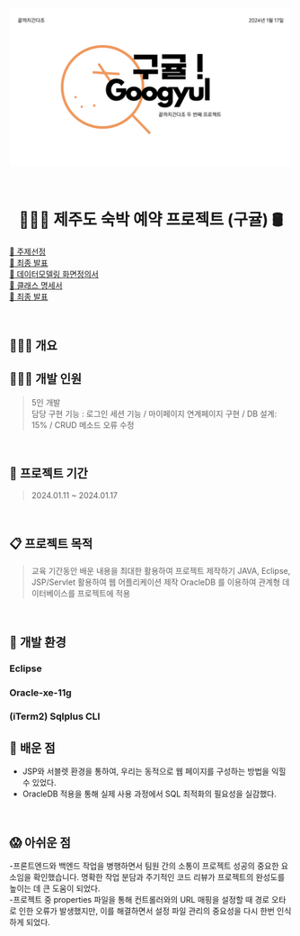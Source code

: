 
<img width="1039" alt="ppt 1장" src="https://github.com/sangwon0707/jeju_googyul/blob/main/googyul.png"> 

&nbsp;
&nbsp;

<h1 align="center"> 👩🏻‍💻 제주도 숙박 예약 프로젝트 (구귤) 🛢️</h1>

[🔗 주제선정](https://github.com/sangwon0707/jeju_googyul/blob/main/2%E1%84%8E%E1%85%A1_%E1%84%8C%E1%85%AE%E1%84%8C%E1%85%A6%E1%84%89%E1%85%A5%E1%86%AB%E1%84%8C%E1%85%A5%E1%86%BC.pdf)<br>
[🔗 최종 발표](https://github.com/sangwon0707/jeju_googyul/blob/main/2%E1%84%8E%E1%85%A1_%E1%84%8E%E1%85%AC%E1%84%8C%E1%85%A9%E1%86%BC_%E1%84%87%E1%85%A1%E1%86%AF%E1%84%91%E1%85%AD%E1%84%8C%E1%85%A1%E1%84%85%E1%85%AD.pdf) <br>
[🔗 데이터모델링 화면정의서](https://github.com/sangwon0707/jeju_googyul/blob/main/2%E1%84%8E%E1%85%A1_%E1%84%83%E1%85%A6%E1%84%8B%E1%85%B5%E1%84%90%E1%85%A5%E1%84%86%E1%85%A9%E1%84%83%E1%85%A6%E1%86%AF%E1%84%85%E1%85%B5%E1%86%BC_%E1%84%92%E1%85%AA%E1%84%86%E1%85%A7%E1%86%AB%E1%84%8C%E1%85%A5%E1%86%BC%E1%84%8B%E1%85%B4%E1%84%89%E1%85%A5.pdf) <br>
[🔗 클래스 명세서](https://github.com/sangwon0707/jeju_googyul/blob/main/2%E1%84%8E%E1%85%A1_%E1%84%8F%E1%85%B3%E1%86%AF%E1%84%85%E1%85%A2%E1%84%89%E1%85%B3%E1%84%86%E1%85%A7%E1%86%BC%E1%84%89%E1%85%A6%E1%84%89%E1%85%A5.pdf) <br>
[🔗 최종 발표](https://github.com/sangwon0707/jeju_googyul/blob/main/2%E1%84%8E%E1%85%A1_%E1%84%8E%E1%85%AC%E1%84%8C%E1%85%A9%E1%86%BC_%E1%84%87%E1%85%A1%E1%86%AF%E1%84%91%E1%85%AD%E1%84%8C%E1%85%A1%E1%84%85%E1%85%AD.pdf) <br>




&nbsp;
## 👩🏻‍💻 개요

## 👩🏻‍💻 개발 인원
> 5인 개발     
> 담당 구현 기능 : 로그인 세션 기능 / 마이페이지 연계페이지 구현 / DB 설계: 15% / CRUD 메소드 오류 수정 

&nbsp;
&nbsp;

## 🚀 프로젝트 기간
> 2024.01.11 ~ 2024.01.17

&nbsp;
&nbsp;

## 📋 프로젝트 목적 
> 교육 기간동안 배운 내용을 최대한 활용하여 프로젝트 제작하기
> JAVA, Eclipse, JSP/Servlet 활용하여 웹 어플리케이션 제작
> OracleDB 를 이용하여 관계형 데이터베이스를 프로젝트에 적용

&nbsp;
&nbsp;
## 🚧 개발 환경
### Eclipse
### Oracle-xe-11g 
###  (iTerm2) Sqlplus CLI

## 👀 배운 점 
- JSP와 서블렛 환경을 통하여, 우리는 동적으로 웹 페이지를 구성하는 방법을 익힐 수 있었다.
- OracleDB 적용을 통해 실제 사용 과정에서 SQL 최적화의 필요성을 실감했다.

&nbsp;
&nbsp;
## 😱 아쉬운 점 
-프론트엔드와 백엔드 작업을 병행하면서 팀원 간의 소통이 프로젝트 성공의 중요한 요소임을 확인했습니다. 명확한 작업 분담과 주기적인 코드 리뷰가 프로젝트의 완성도를 높이는 데 큰 도움이 되었다.<br>
-프로젝트 중 properties 파일을 통해 컨트롤러와의 URL 매핑을 설정할 때 경로 오타로 인한 오류가 발생했지만, 이를 해결하면서 설정 파일 관리의 중요성을 다시 한번 인식하게 되었다.
&nbsp;
